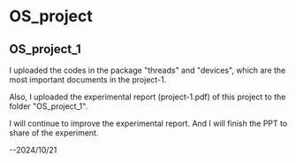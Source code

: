 # OS_project

## OS_project_1

I uploaded the codes in the package "threads" and "devices", which are the most important documents in the project-1. 

Also, I uploaded the experimental report (project-1.pdf) of this project to the folder "OS_project_1".

I will continue to improve the experimental report. And I will finish the PPT to share of the experiment.

--2024/10/21
